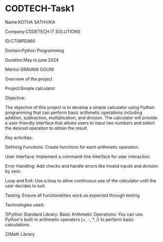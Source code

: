 # CODTECH-Task1
Name:KOTHA SATHVIKA

Company:CODETECH IT SOLUTIONS

ID:CT08PD960

Domain:Python Programming

Duration:May to june 2024

Mentor:SRAVANI GOUNI

Overview of the project

Project:Simple calculator

Objective:

The objective of this project is to develop a simple calculator using Python programming that can perform basic arithmetic operations including addition, subtraction, multiplication, and division. The calculator will provide a user-friendly interface that allows users to input two numbers and select the desired operation to obtain the result. 

Key activities:

Defining Functions: Create functions for each arithmetic operation.

User Interface: Implement a command-line interface for user interaction.

Error Handling: Add checks and handle errors like invalid inputs and division by zero.

Loop and Exit: Use a loop to allow continuous use of the calculator until the user decides to exit.

Testing: Ensure all functionalities work as expected through testing

Technologies used:

1)Python Standard Library:
Basic Arithmetic Operations: You can use Python's built-in arithmetic operators (+, -, *, /) to perform basic calculations.

2)Math Library


